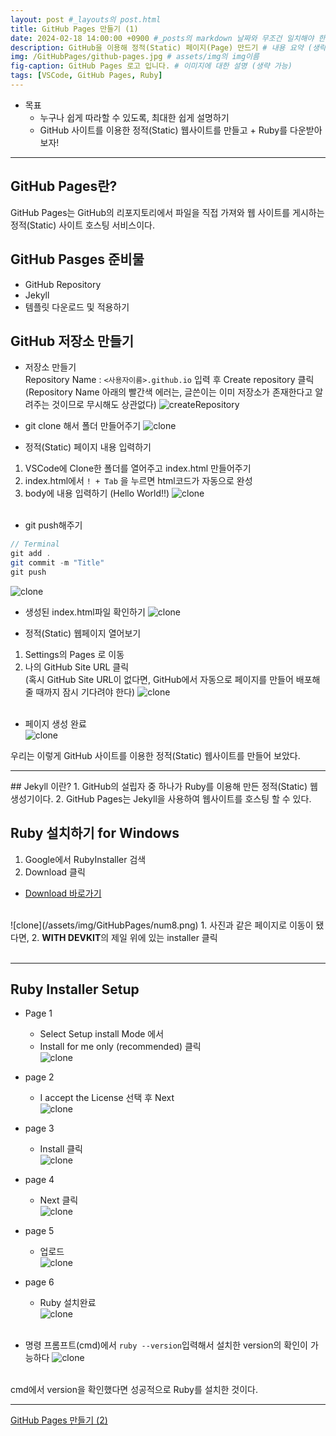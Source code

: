 ```yaml
---
layout: post #_layouts의 post.html 
title: GitHub Pages 만들기 (1)
date: 2024-02-18 14:00:00 +0900 #_posts의 markdown 날짜와 무조건 일치해야 한다.
description: GitHub을 이용해 정적(Static) 페이지(Page) 만드기 # 내용 요약 (생략 가능)
img: /GitHubPages/github-pages.jpg # assets/img의 img이름
fig-caption: GitHub Pages 로고 입니다. # 이미지에 대한 설명 (생략 가능)
tags: [VSCode, GitHub Pages, Ruby]
---
```

* 목표
  * 누구나 쉽게 따라할 수 있도록, 최대한 쉽게 설명하기
  * GitHub 사이트를 이용한 정적(Static) 웹사이트를 만들고 + Ruby를 다운받아 보자!
<hr>

##  GitHub Pages란?
GitHub Pages는 GitHub의 리포지토리에서 파일을 직접 가져와 웹 사이트를 게시하는 정적(Static) 사이트 호스팅 서비스이다.

## GitHub Pasges 준비물
* GitHub Repository
* Jekyll
* 템플릿 다운로드 및 적용하기

## GitHub 저장소 만들기
* 저장소 만들기<br>
Repository Name : `<사용자이름>.github.io` 입력 후 Create repository 클릭 <br>
(Repository Name 아래의 빨간색 에러는, 글쓴이는 이미 저장소가 존재한다고 알려주는 것이므로 무시해도 상관없다)
![createRepository](/assets/img/GitHubPages/num1.png)

* git clone 해서 폴더 만들어주기
![clone](/assets/img/GitHubPages/num2.png)

* 정적(Static) 페이지 내용 입력하기
1. VSCode에 Clone한 폴더를 열어주고 index.html 만들어주기
2.  index.html에서 `! + Tab` 을 누르면 html코드가 자동으로 완성
3. body에 내용 입력하기 (Hello World!!)
![clone](/assets/img/GitHubPages/num3.png)
<br><br>
* git push해주기
 ```java
// Terminal
git add .
git commit -m "Title"
git push
```
![clone](/assets/img/GitHubPages/num4.png)
* 생성된 index.html파일 확인하기
![clone](/assets/img/GitHubPages/num5.png)

* 정적(Static)  웹페이지 열어보기
1. Settings의 Pages 로 이동
2. 나의 GitHub Site URL 클릭 <br>
(혹시 GitHub Site URL이 없다면, GitHub에서 자동으로 페이지를 만들어 배포해 줄 때까지 잠시 기다려야 한다)
![clone](/assets/img/GitHubPages/num6.png)
<br><br>
* 페이지 생성 완료<br>
![clone](/assets/img/GitHubPages/num7.png)

우리는 이렇게 GitHub 사이트를 이용한 정적(Static) 웹사이트를 만들어 보았다.<br>
<hr>
## Jekyll 이란?
1. GitHub의 설립자 중 하나가 Ruby를 이용해 만든 정적(Static) 웹 생성기이다.
2. GitHub Pages는 Jekyll을 사용하여 웹사이트를 호스팅 할 수 있다.

## Ruby 설치하기 for Windows
1. Google에서 RubyInstaller 검색
2. Download 클릭

* [Download 바로가기](https://rubyinstaller.org/downloads/)
<br>
![clone](/assets/img/GitHubPages/num8.png)
1. 사진과 같은 페이지로 이동이 됐다면,
2. <b>WITH DEVKIT</b>의 제일 위에 있는 installer 클릭
<br><br>

<hr>

## Ruby Installer Setup
* Page 1
  * Select Setup install Mode 에서
  * Install for me only (recommended) 클릭 <br>
![clone](/assets/img/GitHubPages/ruby1.png)  

* page 2
  * I accept the License 선택 후 Next<br>
![clone](/assets/img/GitHubPages/ruby2.png)  

* page 3
  * Install 클릭 <br>
![clone](/assets/img/GitHubPages/ruby3.png)

* page 4
  * Next 클릭 <br>
![clone](/assets/img/GitHubPages/ruby4.png)

* page 5
  * 업로드 <br>
![clone](/assets/img/GitHubPages/ruby5.png)

* page 6 <br>
  * Ruby 설치완료 <br>
![clone](/assets/img/GitHubPages/ruby6.png)
<br><br>

* 명령 프롬프트(cmd)에서 `ruby --version`입력해서 설치한 version의 확인이 가능하다
![clone](/assets/img/GitHubPages/ruby7.png)

<br>
cmd에서 version을 확인했다면 성공적으로 Ruby를 설치한 것이다.<br>
<hr>

[GitHub Pages 만들기 (2)](https://mad-cost.github.io/GitHub-Pages-Two/)



